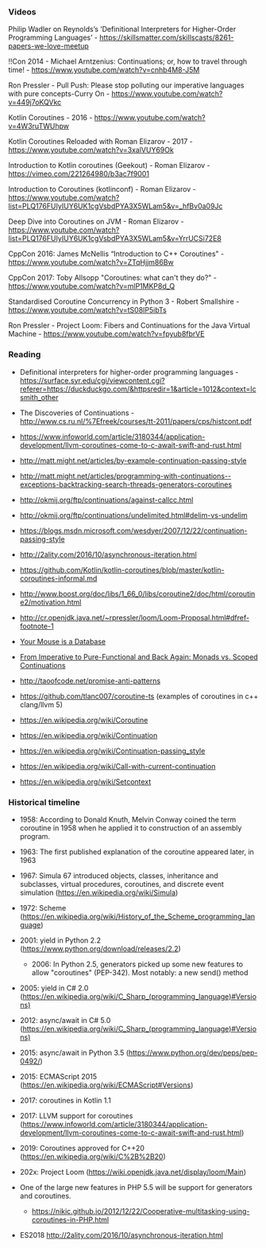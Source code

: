 
### Videos

Philip Wadler on Reynolds’s ‘Definitional Interpreters for Higher-Order Programming Languages’ - 
https://skillsmatter.com/skillscasts/8261-papers-we-love-meetup

!!Con 2014 - Michael Arntzenius: Continuations; or, how to travel through time! - 
https://www.youtube.com/watch?v=cnhb4M8-J5M

Ron Pressler - Pull Push: Please stop polluting our imperative languages with pure concepts-Curry On - 
https://www.youtube.com/watch?v=449j7oKQVkc

Kotlin Coroutines - 2016 - https://www.youtube.com/watch?v=4W3ruTWUhpw

Kotlin Coroutines Reloaded with Roman Elizarov - 2017 - https://www.youtube.com/watch?v=3xalVUY69Ok

Introduction to Kotlin coroutines (Geekout) - Roman Elizarov - https://vimeo.com/221264980/b3ac7f9001

Introduction to Coroutines (kotlinconf) - Roman Elizarov - https://www.youtube.com/watch?list=PLQ176FUIyIUY6UK1cgVsbdPYA3X5WLam5&v=_hfBv0a09Jc

Deep Dive into Coroutines on JVM - Roman Elizarov - https://www.youtube.com/watch?list=PLQ176FUIyIUY6UK1cgVsbdPYA3X5WLam5&v=YrrUCSi72E8

CppCon 2016: James McNellis “Introduction to C++ Coroutines" - https://www.youtube.com/watch?v=ZTqHjjm86Bw

CppCon 2017: Toby Allsopp "Coroutines: what can't they do?" - https://www.youtube.com/watch?v=mlP1MKP8d_Q 

Standardised Coroutine Concurrency in Python 3 - Robert Smallshire - 
https://www.youtube.com/watch?v=tS08IP5ibTs

Ron Pressler - Project Loom: Fibers and Continuations for the Java Virtual Machine - 
https://www.youtube.com/watch?v=fpyub8fbrVE



### Reading
 - Definitional interpreters for higher-order programming languages - https://surface.syr.edu/cgi/viewcontent.cgi?referer=https://duckduckgo.com/&httpsredir=1&article=1012&context=lcsmith_other 
 - The Discoveries of Continuations - http://www.cs.ru.nl/%7Efreek/courses/tt-2011/papers/cps/histcont.pdf
 - https://www.infoworld.com/article/3180344/application-development/llvm-coroutines-come-to-c-await-swift-and-rust.html

 - http://matt.might.net/articles/by-example-continuation-passing-style
 - http://matt.might.net/articles/programming-with-continuations--exceptions-backtracking-search-threads-generators-coroutines
 - http://okmij.org/ftp/continuations/against-callcc.html
 - http://okmij.org/ftp/continuations/undelimited.html#delim-vs-undelim
 - https://blogs.msdn.microsoft.com/wesdyer/2007/12/22/continuation-passing-style
 
 - http://2ality.com/2016/10/asynchronous-iteration.html
 
 - https://github.com/Kotlin/kotlin-coroutines/blob/master/kotlin-coroutines-informal.md
 - http://www.boost.org/doc/libs/1_66_0/libs/coroutine2/doc/html/coroutine2/motivation.html
 - http://cr.openjdk.java.net/~rpressler/loom/Loom-Proposal.html#dfref-footnote-1 

 - [Your Mouse is a Database](https://queue.acm.org/detail.cfm?id=2169076) 
 - [From Imperative to Pure-Functional and Back Again: Monads vs. Scoped Continuations](http://blog.paralleluniverse.co/2015/08/07/scoped-continuations/)

 - http://taoofcode.net/promise-anti-patterns

 - https://github.com/tlanc007/coroutine-ts (examples of coroutines in c++ clang/llvm 5)

 - https://en.wikipedia.org/wiki/Coroutine
 - https://en.wikipedia.org/wiki/Continuation
 - https://en.wikipedia.org/wiki/Continuation-passing_style
 - https://en.wikipedia.org/wiki/Call-with-current-continuation
 - https://en.wikipedia.org/wiki/Setcontext

 
 
### Historical timeline
 - 1958: According to Donald Knuth, Melvin Conway coined the term coroutine in 1958 when he applied it to construction of an assembly program.
 - 1963: The first published explanation of the coroutine appeared later, in 1963
 - 1967: Simula 67 introduced objects, classes, inheritance and subclasses, virtual procedures, coroutines, and discrete event simulation (https://en.wikipedia.org/wiki/Simula)
 - 1972: Scheme (https://en.wikipedia.org/wiki/History_of_the_Scheme_programming_language)
 - 2001: yield in Python 2.2 (https://www.python.org/download/releases/2.2) 
	- 2006: In Python 2.5, generators picked up some new features to allow "coroutines" (PEP-342). Most notably: a new send() method
 - 2005: yield in C# 2.0 (https://en.wikipedia.org/wiki/C_Sharp_(programming_language)#Versions)
 - 2012: async/await in C# 5.0 (https://en.wikipedia.org/wiki/C_Sharp_(programming_language)#Versions)
 - 2015: async/await in Python 3.5 (https://www.python.org/dev/peps/pep-0492/)
 - 2015: ECMAScript 2015 (https://en.wikipedia.org/wiki/ECMAScript#Versions)
 - 2017: coroutines in Kotlin 1.1 
 - 2017: LLVM support for coroutines (https://www.infoworld.com/article/3180344/application-development/llvm-coroutines-come-to-c-await-swift-and-rust.html)
 - 2019: Coroutines approved for C++20 (https://en.wikipedia.org/wiki/C%2B%2B20)
 - 202x: Project Loom (https://wiki.openjdk.java.net/display/loom/Main)
 
 - One of the large new features in PHP 5.5 will be support for generators and coroutines.
    - https://nikic.github.io/2012/12/22/Cooperative-multitasking-using-coroutines-in-PHP.html
 - ES2018 http://2ality.com/2016/10/asynchronous-iteration.html
